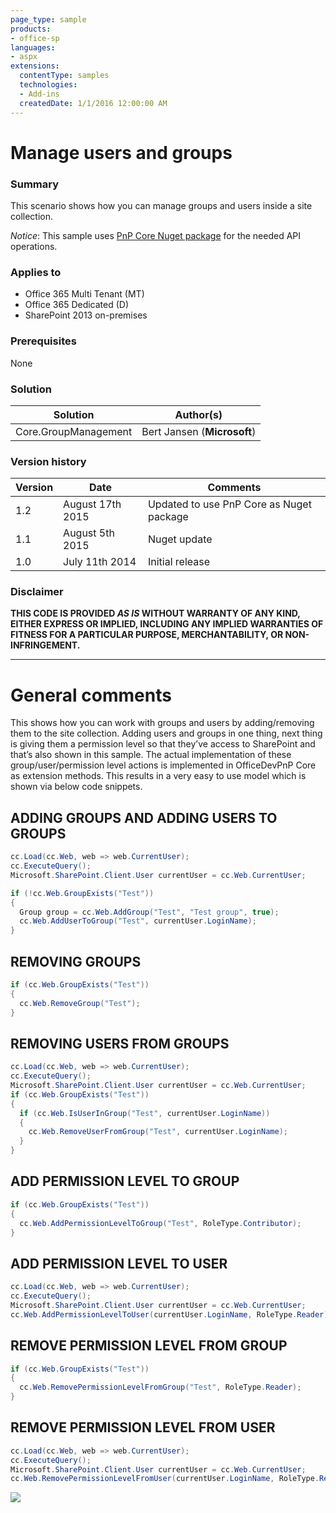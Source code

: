 ```yaml
---
page_type: sample
products:
- office-sp
languages:
- aspx
extensions:
  contentType: samples
  technologies:
  - Add-ins
  createdDate: 1/1/2016 12:00:00 AM
---
```

# Manage users and groups #

### Summary ###
This scenario shows how you can manage groups and users inside a site collection.

*Notice*: This sample uses [PnP Core Nuget package](https://github.com/OfficeDev/PnP-sites-core) for the needed API operations.

### Applies to ###
-  Office 365 Multi Tenant (MT)
-  Office 365 Dedicated (D)
-  SharePoint 2013 on-premises

### Prerequisites ###
None

### Solution ###
Solution | Author(s)
---------|----------
Core.GroupManagement | Bert Jansen (**Microsoft**)

### Version history ###
Version  | Date | Comments
---------| -----| --------
1.2  | August 17th 2015 | Updated to use PnP Core as Nuget package
1.1  | August 5th 2015 | Nuget update
1.0  | July 11th 2014 | Initial release

### Disclaimer ###
**THIS CODE IS PROVIDED *AS IS* WITHOUT WARRANTY OF ANY KIND, EITHER EXPRESS OR IMPLIED, INCLUDING ANY IMPLIED WARRANTIES OF FITNESS FOR A PARTICULAR PURPOSE, MERCHANTABILITY, OR NON-INFRINGEMENT.**


----------

# General comments #
This shows how you can work with groups and users by adding/removing them to the site collection. Adding users and groups in one thing, next thing is giving them a permission level so that they’ve access to SharePoint and that’s also shown in this sample. The actual implementation of these group/user/permission level actions is implemented in OfficeDevPnP Core as extension methods. This results in a very easy to use model which is shown via below code snippets.

## ADDING GROUPS AND ADDING USERS TO GROUPS ##
```C#
cc.Load(cc.Web, web => web.CurrentUser);
cc.ExecuteQuery();
Microsoft.SharePoint.Client.User currentUser = cc.Web.CurrentUser;

if (!cc.Web.GroupExists("Test"))
{
  Group group = cc.Web.AddGroup("Test", "Test group", true);
  cc.Web.AddUserToGroup("Test", currentUser.LoginName);
}
```

## REMOVING GROUPS ##
```C#
if (cc.Web.GroupExists("Test"))
{
  cc.Web.RemoveGroup("Test");
}
```

## REMOVING USERS FROM GROUPS ##
```C#
cc.Load(cc.Web, web => web.CurrentUser);
cc.ExecuteQuery();
Microsoft.SharePoint.Client.User currentUser = cc.Web.CurrentUser;
if (cc.Web.GroupExists("Test"))
{
  if (cc.Web.IsUserInGroup("Test", currentUser.LoginName))
  {
    cc.Web.RemoveUserFromGroup("Test", currentUser.LoginName);
  }
}
```

## ADD PERMISSION LEVEL TO GROUP ##
```C#
if (cc.Web.GroupExists("Test"))
{
  cc.Web.AddPermissionLevelToGroup("Test", RoleType.Contributor);
}
```

## ADD PERMISSION LEVEL TO USER ##
```C#
cc.Load(cc.Web, web => web.CurrentUser);
cc.ExecuteQuery();
Microsoft.SharePoint.Client.User currentUser = cc.Web.CurrentUser;
cc.Web.AddPermissionLevelToUser(currentUser.LoginName, RoleType.Reader);
```

## REMOVE PERMISSION LEVEL FROM GROUP ##
```C#
if (cc.Web.GroupExists("Test"))
{
  cc.Web.RemovePermissionLevelFromGroup("Test", RoleType.Reader);
}
```

## REMOVE PERMISSION LEVEL FROM USER ##
```C#
cc.Load(cc.Web, web => web.CurrentUser);
cc.ExecuteQuery();
Microsoft.SharePoint.Client.User currentUser = cc.Web.CurrentUser;
cc.Web.RemovePermissionLevelFromUser(currentUser.LoginName, RoleType.Reader);
```

<img src="https://telemetry.sharepointpnp.com/pnp/samples/Core.GroupManagement" />